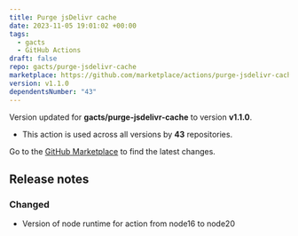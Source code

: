 ```yaml
---
title: Purge jsDelivr cache
date: 2023-11-05 19:01:02 +00:00
tags:
  - gacts
  - GitHub Actions
draft: false
repo: gacts/purge-jsdelivr-cache
marketplace: https://github.com/marketplace/actions/purge-jsdelivr-cache
version: v1.1.0
dependentsNumber: "43"
---
```



Version updated for **gacts/purge-jsdelivr-cache** to version **v1.1.0**.
- This action is used across all versions by **43** repositories.

Go to the [GitHub Marketplace](https://github.com/marketplace/actions/purge-jsdelivr-cache) to find the latest changes.

## Release notes

### Changed

- Version of node runtime for action from node16 to node20
